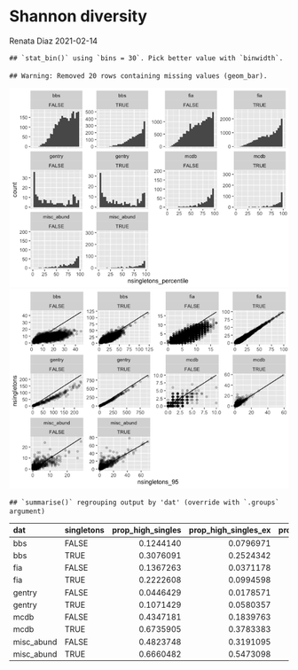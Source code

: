 Shannon diversity
================
Renata Diaz
2021-02-14

    ## `stat_bin()` using `bins = 30`. Pick better value with `binwidth`.

    ## Warning: Removed 20 rows containing missing values (geom_bar).

![](nsingletons_files/figure-gfm/unnamed-chunk-1-1.png)<!-- -->![](nsingletons_files/figure-gfm/unnamed-chunk-1-2.png)<!-- -->

    ## `summarise()` regrouping output by 'dat' (override with `.groups` argument)

<div class="kable-table">

| dat         | singletons | prop\_high\_singles | prop\_high\_singles\_ex | prop\_high\_singles\_mean | nsites |
| :---------- | :--------- | ------------------: | ----------------------: | ------------------------: | -----: |
| bbs         | FALSE      |           0.1244140 |               0.0796971 |                 0.7021277 |   2773 |
| bbs         | TRUE       |           0.3076091 |               0.2524342 |                 0.9184998 |   2773 |
| fia         | FALSE      |           0.1367263 |               0.0371178 |                 0.5916051 |  20179 |
| fia         | TRUE       |           0.2222608 |               0.0994598 |                 0.7683235 |  20179 |
| gentry      | FALSE      |           0.0446429 |               0.0178571 |                 0.2901786 |    224 |
| gentry      | TRUE       |           0.1071429 |               0.0580357 |                 0.3616071 |    224 |
| mcdb        | FALSE      |           0.4347181 |               0.1839763 |                 0.5756677 |    674 |
| mcdb        | TRUE       |           0.6735905 |               0.3783383 |                 0.8946588 |    674 |
| misc\_abund | FALSE      |           0.4823748 |               0.3191095 |                 0.7569573 |    539 |
| misc\_abund | TRUE       |           0.6660482 |               0.5473098 |                 0.8998145 |    539 |

</div>

<!-- ```{r} -->

<!-- ggplot(filter(all_di, nsingletons >= nsingletons_95), aes(nsingletons_mean, nsingletons)) + -->

<!--   geom_point(alpha = .2) + -->

<!-- #  geom_line(aes(nsingletons_mean, nsingletons_mean)) + -->

<!--     geom_line(aes(nsingletons_95, nsingletons_95)) + -->

<!--   facet_wrap(vars(dat), scales = "free") -->

<!-- ggplot(filter(all_di, nsingletons >= nsingletons_95), aes(nsingletons, nsingletons-nsingletons_95)) + -->

<!--   geom_point(alpha = .2) + -->

<!-- #  geom_line(aes(nsingletons_mean, nsingletons_mean)) + -->

<!--   facet_wrap(vars(dat), scales = "free") -->

<!-- ``` -->
